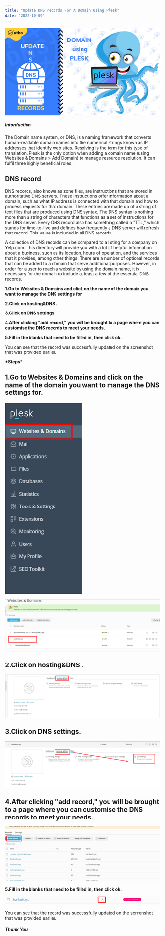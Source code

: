 ```yaml
---
title: "Update DNS records For A Domain Using Plesk"
date: "2022-10-09"
---
```


![](images/Update-DNS-records-For-A-Domain-Using-Plesk_utho.jpg)

##### Intorduction

The Domain name system, or DNS, is a naming framework that converts human-readable domain names into the numerical strings known as IP addresses that identify web sites. Resolving is the term for this type of translation. Plesk is the only option when adding a domain name (using Websites & Domains > Add Domain) to manage resource resolution. It can fulfil three highly beneficial roles.

## DNS record

DNS records, also known as zone files, are instructions that are stored in authoritative DNS servers. These instructions offer information about a domain, such as what IP address is connected with that domain and how to process requests for that domain. These entries are made up of a string of text files that are produced using DNS syntax. The DNS syntax is nothing more than a string of characters that functions as a set of instructions for the DNS server. Every DNS record also has something called a "TTL," which stands for time-to-live and defines how frequently a DNS server will refresh that record. This value is included in all DNS records.

A collection of DNS records can be compared to a listing for a company on Yelp.com. This directory will provide you with a lot of helpful information about a business, such as its location, hours of operation, and the services that it provides, among other things. There are a number of optional records that can be added to a domain that serve additional purposes. However, in order for a user to reach a website by using the domain name, it is necessary for the domain to include at least a few of the essential DNS records.

**1.Go to Websites & Domains and click on the name of the domain you want to manage the DNS settings for.**

**2.Click on hosting&DNS .**

**3.Click on DNS settings.**

4.**After clicking "add record," you will be brought to a page where you can customise the DNS records to meet your needs.**

**5.Fill in the blanks that need to be filled in, then click ok.**

You can see that the record was successfully updated on the screenshot that was provided earlier.

**\*Steps**\*

## 1.Go to Websites & Domains and click on the name of the domain you want to manage the DNS settings for.

![plesk home page](images/image-187.png)

![added domain page](images/image-188-1024x342.png)

## 2.Click on hosting&DNS .

![dns settings](images/image-189-1024x285.png)

## 3.Click on DNS settings.

![](images/image-190-1024x310.png)

## 4.After clicking "add record," you will be brought to a page where you can customise the DNS records to meet your needs.

![how to add records](images/image-191-1024x362.png)

**5.Fill in the blanks that need to be filled in, then click ok.**

![](images/image-192.png)

You can see that the record was successfully updated on the screenshot that was provided earlier.

##### Thank You
